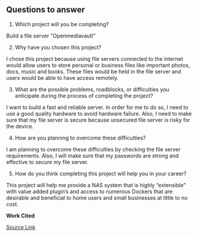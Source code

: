 ## Questions to answer

1. Which project will you be completing?

Build a file server "Openmediavault"

2. Why have you chosen this project?

I chose this project because using file servers connected to the internet would allow users to store personal or business files like important photos, docs, music and books. These files would be held in the file server and users would be able to have access remotely.

3. What are the possible problems, roadblocks, or difficulties you anticipate during the process of completing the project?

I want to build a fast and reliable server. In order for me to do so, I need to use a good quality hardware to avoid hardware failure. Also, I need to make sure that my file server is secure because unsecured file server is risky for the device.

4. How are you planning to overcome these difficulties?

I am planning to overcome these difficulties by checking the file server requirements. Also, I will make sure that my passwords are strong and effective to secure my file server.

5. How do you think completing this project will help you in your career?

This project will help me provide a NAS system that is highly “extensible” with value added plugin’s and access to numerous Dockers that are desirable and beneficial to home users and small businesses at little to no cost.

**Work Cited** 

[Source Link](https://readthedocs.org/projects/openmediavault/downloads/pdf/latest/)





          